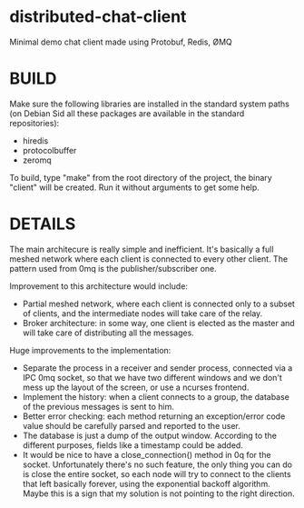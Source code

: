 distributed-chat-client
=======================

Minimal demo chat client made using Protobuf, Redis, ØMQ

BUILD
=====

Make sure the following libraries are installed in the standard system paths (on Debian Sid all these packages are available in the standard repositories):

- hiredis
- protocolbuffer
- zeromq

To build, type "make" from the root directory of the project, the binary "client" will be created.
Run it without arguments to get some help.

DETAILS
=======

The main architecure is really simple and inefficient.
It's basically a full meshed network where each client is connected to every other client.
The pattern used from 0mq is the publisher/subscriber one.

Improvement to this architecture would include:
- Partial meshed network, where each client is connected only to a subset of clients, 
  and the intermediate nodes will take care of the relay.
- Broker architecture: in some way, one client is elected as the master and will take
  care of distributing all the messages.

Huge improvements to the implementation:
- Separate the process in a receiver and sender process, connected via a IPC 0mq socket,
  so that we have two different windows and we don't mess up the layout of the screen, or
  use a ncurses frontend.
- Implement the history: when a client connects to a group, the database of the previous messages
  is sent to him.
- Better error checking: each method returning an exception/error code value should be
  carefully parsed and reported to the user.
- The database is just a dump of the output window. According to the different purposes, fields
  like a timestamp could be added.
- It would be nice to have a close_connection() method in 0q for the socket. Unfortunately there's
  no such feature, the only thing you can do is close the entire socket, so each node will try
  to connect to the clients that left basically forever, using the exponential backoff algorithm.
  Maybe this is a sign that my solution is not pointing to the right direction.
